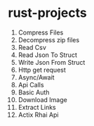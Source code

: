 # rust-projects

1. Compress Files
2. Decompress zip files
3. Read Csv
4. Read Json To Struct
5. Write Json From Struct
6. Http get request
7. Async/Await
8. Api Calls
9. Basic Auth
10. Download Image
11. Extract Links
12. Actix Rhai Api
